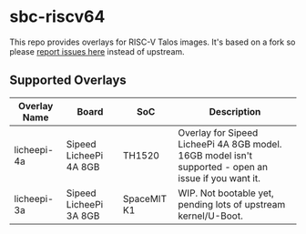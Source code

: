 # sbc-riscv64

This repo provides overlays for RISC-V Talos images. It's based on a fork so please [report issues here](https://github.com/pl4nty/talos) instead of upstream.

## Supported Overlays

| Overlay Name | Board                  | SoC         | Description                                                                                          |
| -------------| ---------------------- | ----------- | ---------------------------------------------------------------------------------------------------- |
| licheepi-4a  | Sipeed LicheePi 4A 8GB | TH1520      | Overlay for Sipeed LicheePi 4A 8GB model. 16GB model isn't supported - open an issue if you want it. |
| licheepi-3a  | Sipeed LicheePi 3A 8GB | SpaceMIT K1 | WIP. Not bootable yet, pending lots of upstream kernel/U-Boot.                                       |
